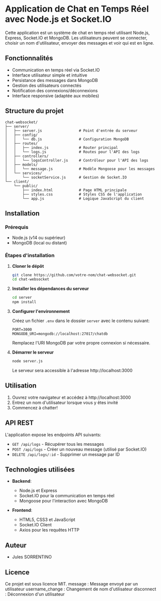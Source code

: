 # Application de Chat en Temps Réel avec Node.js et Socket.IO

Cette application est un système de chat en temps réel utilisant Node.js, Express, Socket.IO et MongoDB. Les utilisateurs peuvent se connecter, choisir un nom d'utilisateur, envoyer des messages et voir qui est en ligne.

## Fonctionnalités

- Communication en temps réel via Socket.IO
- Interface utilisateur simple et intuitive
- Persistance des messages dans MongoDB
- Gestion des utilisateurs connectés
- Notification des connexions/déconnexions
- Interface responsive (adaptée aux mobiles)

## Structure du projet

```
chat-websocket/
├── server/
│   ├── server.js                 # Point d'entrée du serveur
│   ├── config/
│   │   └── db.js                 # Configuration MongoDB
│   ├── routes/
│   │   ├── index.js              # Router principal
│   │   └── logs.js               # Routes pour l'API des logs
│   ├── controllers/
│   │   └── logsController.js     # Contrôleur pour l'API des logs
│   ├── models/
│   │   └── message.js            # Modèle Mongoose pour les messages
│   └── services/
│       └── socketService.js      # Gestion de Socket.IO
└── client/
    └── public/
        ├── index.html            # Page HTML principale
        ├── styles.css            # Styles CSS de l'application
        └── app.js                # Logique JavaScript du client
```

## Installation

### Prérequis

- Node.js (v14 ou supérieur)
- MongoDB (local ou distant)

### Étapes d'installation

1. **Cloner le dépôt**
   ```bash
   git clone https://github.com/votre-nom/chat-websocket.git
   cd chat-websocket
   ```

2. **Installer les dépendances du serveur**
   ```bash
   cd server
   npm install
   ```

3. **Configurer l'environnement**
   
   Créez un fichier `.env` dans le dossier `server` avec le contenu suivant:
   ```
   PORT=3000
   MONGODB_URI=mongodb://localhost:27017/chatdb
   ```
   Remplacez l'URI MongoDB par votre propre connexion si nécessaire.

4. **Démarrer le serveur**
   ```bash
   node server.js
   ```
   
   Le serveur sera accessible à l'adresse http://localhost:3000

## Utilisation

1. Ouvrez votre navigateur et accédez à http://localhost:3000
2. Entrez un nom d'utilisateur lorsque vous y êtes invité
3. Commencez à chatter!

## API REST

L'application expose les endpoints API suivants:

- `GET /api/logs` - Récupérer tous les messages
- `POST /api/logs` - Créer un nouveau message (utilisé par Socket.IO)
- `DELETE /api/logs/:id` - Supprimer un message par ID

## Technologies utilisées

- **Backend**:
  - Node.js et Express
  - Socket.IO pour la communication en temps réel
  - Mongoose pour l'interaction avec MongoDB
  
- **Frontend**:
  - HTML5, CSS3 et JavaScript
  - Socket.IO Client
  - Axios pour les requêtes HTTP

## Auteur

- Jules SORRENTINO

## Licence

Ce projet est sous licence MIT.
message : Message envoyé par un utilisateur
username_change : Changement de nom d'utilisateur
disconnect : Déconnexion d'un utilisateur

